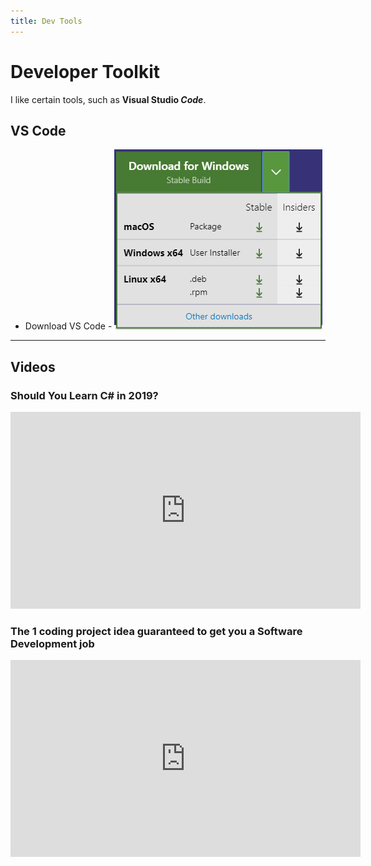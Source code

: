 ```yaml
---
title: Dev Tools
---
```

# Developer Toolkit

I like certain tools, such as **Visual Studio *Code***.

## VS Code

- Download VS Code - ![Download VS Code](./tools/download-vscode.png)

----

## Videos

### Should You Learn C# in 2019?

<iframe width="560" height="315" src="https://www.youtube.com/embed/ZUgNy-okDQ4" frameborder="0" allow="accelerometer; autoplay; encrypted-media; gyroscope; picture-in-picture" allowfullscreen></iframe>

### The 1 coding project idea guaranteed to get you a Software Development job

<iframe width="560" height="315" src="https://www.youtube.com/embed/oC483DTjRXU" frameborder="0" allow="accelerometer; autoplay; encrypted-media; gyroscope; picture-in-picture" allowfullscreen></iframe>
